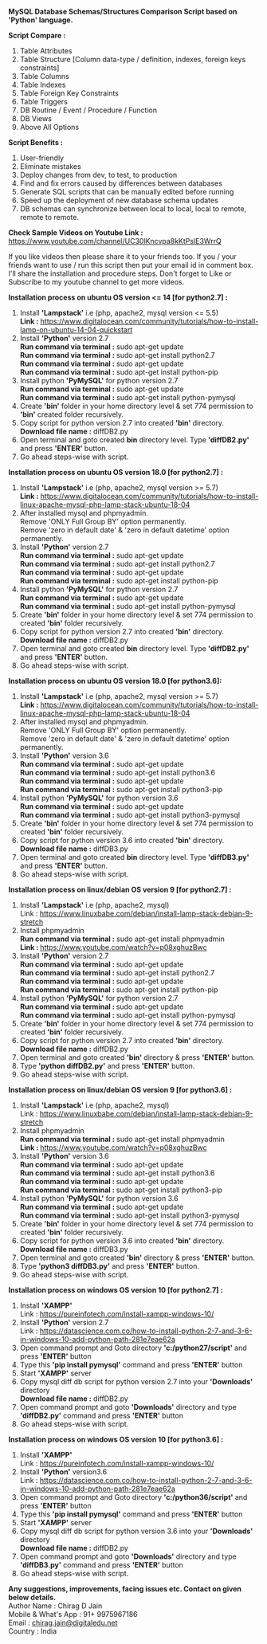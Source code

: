 <b>MySQL Database Schemas/Structures Comparison Script based on 'Python' language.</b>

<b>Script Compare : </b>
1) Table Attributes
2) Table Structure [Column data-type / definition, indexes, foreign keys constraints]
3) Table Columns
4) Table Indexes
5) Table Foreign Key Constraints
6) Table Triggers
7) DB Routine / Event / Procedure / Function
8) DB Views
9) Above All Options

<b>Script Benefits : </b>
1) User-friendly
2) Eliminate mistakes
3) Deploy changes from dev, to test, to production
4) Find and fix errors caused by differences between databases
5) Generate SQL scripts that can be manually edited before running
6) Speed up the deployment of new database schema updates
7) DB schemas can synchronize between local to local, local to remote, remote to remote.

<b>Check Sample Videos on Youtube Link :</b> https://www.youtube.com/channel/UC30lKncvpa8kKtPsIE3WrrQ

If you like videos then please share it to your friends too. 
If you / your friends want to use / run this script then put your email id in comment box. I'll share the installation and procedure steps.
Don't forget to Like or Subscribe to my youtube channel to get more videos.

<b>Installation process on ubuntu OS version <= 14 [for python2.7] : </b>
1) Install <b>'Lampstack'</b> i.e (php, apache2, mysql version <= 5.5) <br>
   <b>Link :</b> https://www.digitalocean.com/community/tutorials/how-to-install-lamp-on-ubuntu-14-04-quickstart
2) Install <b>'Python'</b> version 2.7 <br>
   <b>Run command via terminal :</b> sudo apt-get update <br>
   <b>Run command via terminal :</b> sudo apt-get install python2.7 <br>
   <b>Run command via terminal :</b> sudo apt-get update <br>
   <b>Run command via terminal :</b> sudo apt-get install python-pip <br>
3) Install python <b>'PyMySQL'</b> for python version 2.7 <br>
   <b>Run command via terminal :</b> sudo apt-get update  <br>
   <b>Run command via terminal :</b> sudo apt-get install python-pymysql <br>
4) Create <b>'bin'</b> folder in your home directory level & set 774 permission to <b>'bin'</b> created folder recursively.
5) Copy script for python version 2.7 into created <b>'bin'</b> directory. <br>
   <b>Download file name :</b> diffDB2.py <br>
6) Open terminal and goto created <b>bin</b> directory level. Type <b>'diffDB2.py'</b> and press <b>'ENTER'</b> button. <br>
7) Go ahead steps-wise with script.

<b>Installation process on ubuntu OS version 18.0 [for python2.7] : </b>
1) Install <b>'Lampstack'</b> i.e (php, apache2, mysql version >= 5.7) <br>
   <b>Link :</b> https://www.digitalocean.com/community/tutorials/how-to-install-linux-apache-mysql-php-lamp-stack-ubuntu-18-04
2) After installed mysql and phpmyadmin. <br>
   Remove 'ONLY Full Group BY' option permanently. <Br>
   Remove 'zero in default date' & 'zero in default datetime' option permanently.
3) Install <b>'Python'</b> version 2.7 <br>
   <b>Run command via terminal :</b> sudo apt-get update <br>
   <b>Run command via terminal :</b> sudo apt-get install python2.7 <br>
   <b>Run command via terminal :</b> sudo apt-get update <br>
   <b>Run command via terminal :</b> sudo apt-get install python-pip <br>
4) Install python <b>'PyMySQL'</b> for python version 2.7 <br>
   <b>Run command via terminal :</b> sudo apt-get update  <br>
   <b>Run command via terminal :</b> sudo apt-get install python-pymysql <br>
5) Create <b>'bin'</b> folder in your home directory level & set 774 permission to created <b>'bin'</b> folder recursively.
6) Copy script for python version 2.7 into created <b>'bin'</b> directory.
   <b>Download file name :</b> diffDB2.py <br>
7) Open terminal and goto created <b>bin</b> directory level. Type <b>'diffDB2.py'</b> and press <b>'ENTER'</b> button. <br>
8) Go ahead steps-wise with script.

<b>Installation process on ubuntu OS version 18.0 [for python3.6]: </b>
1) Install <b>'Lampstack'</b> i.e (php, apache2, mysql version >= 5.7) <br>
   <b>Link :</b> https://www.digitalocean.com/community/tutorials/how-to-install-linux-apache-mysql-php-lamp-stack-ubuntu-18-04
2) After installed mysql and phpmyadmin. <br>
   Remove 'ONLY Full Group BY' option permanently. <Br>
   Remove 'zero in default date' & 'zero in default datetime' option permanently.
3) Install <b>'Python'</b> version 3.6 <br>
   <b>Run command via terminal :</b> sudo apt-get update <br>
   <b>Run command via terminal :</b> sudo apt-get install python3.6 <br>
   <b>Run command via terminal :</b> sudo apt-get update <br>
   <b>Run command via terminal :</b> sudo apt-get install python3-pip <br>
4) Install python <b>'PyMySQL'</b> for python version 3.6 <br>
   <b>Run command via terminal :</b> sudo apt-get update  <br>
   <b>Run command via terminal :</b> sudo apt-get install python3-pymysql <br>
5) Create <b>'bin'</b> folder in your home directory level & set 774 permission to created <b>'bin'</b> folder recursively.
6) Copy script for python version 3.6 into created <b>'bin'</b> directory.
   <b>Download file name :</b> diffDB3.py <br>
7) Open terminal and goto created <b>bin</b> directory level. Type <b>'diffDB3.py'</b> and press <b>'ENTER'</b> button. <br>
8) Go ahead steps-wise with script.

<b>Installation process on linux/debian OS version 9 [for python2.7] : </b>

1) Install <b>'Lampstack'</b> i.e (php, apache2, mysql) <br>
   Link : https://www.linuxbabe.com/debian/install-lamp-stack-debian-9-stretch <br>
2) Install phpmyadmin <br>
   <b>Run command via terminal :</b> sudo apt-get install phpmyadmin <br>
   <b>Link : </b> https://www.youtube.com/watch?v=p08xghuzBwc <br>
3) Install <b>'Python'</b> version 2.7 <br>
   <b>Run command via terminal : </b> sudo apt-get update <br>
   <b>Run command via terminal : </b> sudo apt-get install python2.7 <br>
   <b>Run command via terminal : </b> sudo apt-get update  <br>
   <b>Run command via terminal : </b> sudo apt-get install python-pip  <br>
4) Install python <b>'PyMySQL'</b> for python version 2.7 <br>
   <b>Run command via terminal : </b> sudo apt-get update <br>
   <b>Run command via terminal : </b> sudo apt-get install python-pymysql <br>
5) Create <b>'bin'</b> folder in your home directory level & set 774 permission to created <b>'bin'</b> folder recursively. <br>
6) Copy script for python version 2.7 into created <b>'bin'</b> directory. <br>
   <b>Download file name :</b> diffDB2.py <br>
7) Open terminal and goto created <b>'bin'</b> directory & press <b>'ENTER'</b> button. <br>
8) Type <b>'python diffDB2.py'</b> and press <b>'ENTER'</b> button. <br>
9) Go ahead steps-wise with script.

<b>Installation process on linux/debian OS version 9 [for python3.6] : </b>

1) Install <b>'Lampstack'</b> i.e (php, apache2, mysql) <br>
   Link : https://www.linuxbabe.com/debian/install-lamp-stack-debian-9-stretch <br>
2) Install phpmyadmin <br>
   <b>Run command via terminal :</b> sudo apt-get install phpmyadmin <br>
   <b>Link : </b> https://www.youtube.com/watch?v=p08xghuzBwc <br>
3) Install <b>'Python'</b> version 3.6 <br>
   <b>Run command via terminal : </b> sudo apt-get update <br>
   <b>Run command via terminal : </b> sudo apt-get install python3.6 <br>
   <b>Run command via terminal : </b> sudo apt-get update  <br>
   <b>Run command via terminal : </b> sudo apt-get install python3-pip  <br>
4) Install python <b>'PyMySQL'</b> for python version 3.6 <br>
   <b>Run command via terminal : </b> sudo apt-get update <br>
   <b>Run command via terminal : </b> sudo apt-get install python3-pymysql <br>
5) Create <b>'bin'</b> folder in your home directory level & set 774 permission to created <b>'bin'</b> folder recursively. <br>
6) Copy script for python version 3.6 into created <b>'bin'</b> directory. <br>
   <b>Download file name :</b> diffDB3.py <br>
7) Open terminal and goto created <b>'bin'</b> directory & press <b>'ENTER'</b> button. <br>
8) Type <b>'python3 diffDB3.py'</b> and press <b>'ENTER'</b> button. <br>
9) Go ahead steps-wise with script.

<b>Installation process on windows OS version 10 [for python2.7] : </b>
1) Install <b>'XAMPP'</b> <br>
   Link : https://pureinfotech.com/install-xampp-windows-10/
2) Install <b>'Python'</b> version 2.7 <br>
   Link : https://datascience.com.co/how-to-install-python-2-7-and-3-6-in-windows-10-add-python-path-281e7eae62a
3) Open command prompt and Goto directory <b>'c:/python27/script'</b> and press <b>'ENTER'</b> button
4) Type this <b>'pip install pymysql'</b> command and press <b>'ENTER'</b> button
5) Start <b>'XAMPP'</b> server
6) Copy mysql diff db script for python version 2.7 into your <b>'Downloads'</b> directory <br>
   <b>Download file name :</b> diffDB2.py <br>
7) Open command prompt and goto <b>'Downloads'</b> directory and type <b>'diffDB2.py'</b> command and press <b>'ENTER'</b> button
8) Go ahead steps-wise with script.

<b>Installation process on windows OS version 10 [for python3.6] : </b>
1) Install <b>'XAMPP'</b> <br>
   Link : https://pureinfotech.com/install-xampp-windows-10/
2) Install <b>'Python'</b> version3.6 <br>
   Link : https://datascience.com.co/how-to-install-python-2-7-and-3-6-in-windows-10-add-python-path-281e7eae62a
3) Open command prompt and Goto directory <b>'c:/python36/script'</b> and press <b>'ENTER'</b> button
4) Type this  <b>'pip install pymysql'</b> command and press <b>'ENTER'</b> button
5) Start <b>'XAMPP'</b> server
6) Copy mysql diff db script for python version 3.6 into your <b>'Downloads'</b> directory <br>
   <b>Download file name :</b> diffDB2.py <br>
7) Open command prompt and goto <b>'Downloads'</b> directory and type <b>'diffDB3.py'</b> command and press <b>'ENTER'</b> button
8) Go ahead steps-wise with script.


<b>Any suggestions, improvements, facing issues etc. Contact on given below details.</b> <br>
Author Name : Chirag D Jain <br>
Mobile & What's App : 91+ 9975967186 <br>
Email : chirag.jain@digitaledu.net <br>
Country : India <br>

